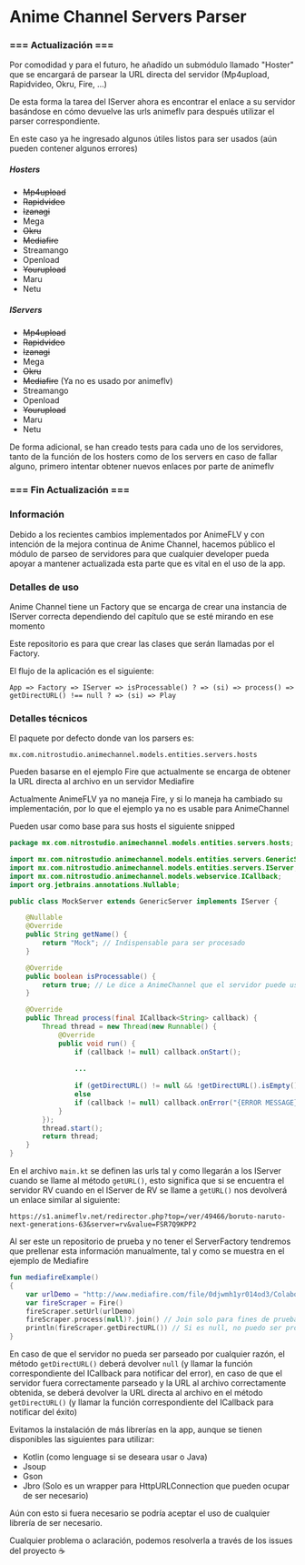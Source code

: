 # Anime Channel Servers Parser

### === Actualización ===

Por comodidad y para el futuro, he añadído un submódulo llamado "Hoster" que se
encargará de parsear la URL directa del servidor (Mp4upload, Rapidvideo, Okru, Fire, ...)

De esta forma la tarea del IServer ahora es encontrar el enlace a su servidor
basándose en cómo devuelve las urls animeflv para después utilizar el parser correspondiente.

En este caso ya he ingresado algunos útiles listos para ser usados (aún pueden contener algunos errores)

##### Hosters

* ~~Mp4upload~~
* ~~Rapidvideo~~
* ~~Izanagi~~
* Mega
* ~~Okru~~
* ~~Mediafire~~
* Streamango
* Openload
* ~~Yourupload~~
* Maru
* Netu

##### IServers

* ~~Mp4upload~~
* ~~Rapidvideo~~
* ~~Izanagi~~
* Mega
* ~~Okru~~
* ~~Mediafire~~ (Ya no es usado por animeflv)
* Streamango
* Openload
* ~~Yourupload~~
* Maru
* Netu

De forma adicional, se han creado tests para cada uno de los servidores, tanto de la función de los hosters como de los servers
en caso de fallar alguno, primero intentar obtener nuevos enlaces por parte de animeflv

### === Fin Actualización ===

### Información

Debido a los recientes cambios implementados por AnimeFLV y con intención
de la mejora continua de Anime Channel, hacemos público el módulo de parseo
de servidores para que cualquier developer pueda apoyar a mantener actualizada
esta parte que es vital en el uso de la app.

### Detalles de uso

Anime Channel tiene un Factory que se encarga de crear una instancia de IServer
correcta dependiendo del capítulo que se esté mirando en ese momento

Este repositorio es para que crear las clases que serán llamadas por el Factory.

El flujo de la aplicación es el siguiente:

`App => Factory => IServer => isProcessable() ? => (si) => process() => getDirectURL() !== null ? => (si) => Play`

### Detalles técnicos

El paquete por defecto donde van los parsers es:

`mx.com.nitrostudio.animechannel.models.entities.servers.hosts`

Pueden basarse en el ejemplo Fire que actualmente se encarga de obtener la URL directa
al archivo en un servidor Mediafire

Actualmente AnimeFLV ya no maneja Fire, y si lo maneja ha cambiado su
implementación, por lo que el ejemplo ya no es usable para AnimeChannel

Pueden usar como base para sus hosts el siguiente snipped

```java
package mx.com.nitrostudio.animechannel.models.entities.servers.hosts;

import mx.com.nitrostudio.animechannel.models.entities.servers.GenericServer;
import mx.com.nitrostudio.animechannel.models.entities.servers.IServer;
import mx.com.nitrostudio.animechannel.models.webservice.ICallback;
import org.jetbrains.annotations.Nullable;

public class MockServer extends GenericServer implements IServer {

    @Nullable
    @Override
    public String getName() {
        return "Mock"; // Indispensable para ser procesado
    }

    @Override
    public boolean isProcessable() {
        return true; // Le dice a AnimeChannel que el servidor puede usarse
    }

    @Override
    public Thread process(final ICallback<String> callback) {
        Thread thread = new Thread(new Runnable() {
            @Override
            public void run() {
                if (callback != null) callback.onStart();
                
                ...
                
                if (getDirectURL() != null && !getDirectURL().isEmpty() && callback != null) callback.onSuccess(getDirectURL());
                else
                if (callback != null) callback.onError("{ERROR MESSAGE}");
            }
        });
        thread.start();
        return thread;
    }
}
```

En el archivo `main.kt` se definen las urls tal y como llegarán a los IServer cuando
se llame al método `getURL()`, esto significa que si se encuentra
el servidor RV cuando en el IServer de RV se llame a `getURL()` nos devolverá un enlace
similar al siguiente: 

`https://s1.animeflv.net/redirector.php?top=/ver/49466/boruto-naruto-next-generations-63&server=rv&value=FSR7Q9KPP2`

Al ser este un repositorio de prueba y no tener el ServerFactory tendremos que prellenar
esta información manualmente, tal y como se muestra en el ejemplo de Mediafire

```kotlin
fun mediafireExample()
{
    var urlDemo = "http://www.mediafire.com/file/0djwmh1yr014od3/Colaboraci%C3%B3n+Top+Anime-DongHua+Openings+Invierno+2018.xlsx"
    var fireScraper = Fire()
    fireScraper.setUrl(urlDemo)
    fireScraper.process(null)?.join() // Join solo para fines de pruebas y esperar a que termine
    println(fireScraper.getDirectURL()) // Si es null, no puedo ser procesado, de lo contrario tendrá la url directa al archivo.
}
```

En caso de que el servidor no pueda ser parseado por cualquier razón, el método
`getDirectURL()` deberá devolver `null` (y llamar
                                         la función correspondiente del ICallback para notificar del error), en caso de que el servidor fuera
correctamente parseado y la URL al archivo correctamente obtenida, se deberá
devolver la URL directa al archivo en el método `getDirectURL()` (y llamar
la función correspondiente del ICallback para notificar del éxito) 

Evitamos la instalación de más librerías en la app, aunque se tienen disponibles 
las siguientes para utilizar:

* Kotlin (como lenguage si se deseara usar o Java)
* Jsoup
* Gson
* Jbro (Solo es un wrapper para HttpURLConnection que pueden ocupar de ser necesario)

Aún con esto si fuera necesario se podría aceptar el uso de cualquier librería
de ser necesario.

Cualquier problema o aclaración, podemos resolverla a través de los issues del proyecto ☕️